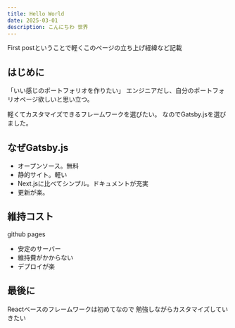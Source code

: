 ```yaml
---
title: Hello World
date: 2025-03-01
description: こんにちわ 世界
---
```

First postということで軽くこのページの立ち上げ経緯など記載

## はじめに
「いい感じのポートフォリオを作りたい」
エンジニアだし、自分のポートフォリオページ欲しいと思い立つ。

軽くてカスタマイズできるフレームワークを選びたい。
なのでGatsby.jsを選びました。

## なぜGatsby.js
- オープンソース。無料
- 静的サイト。軽い
- Next.jsに比べてシンプル。ドキュメントが充実
- 更新が楽。

## 維持コスト
github pages
- 安定のサーバー
- 維持費がかからない
- デプロイが楽

## 最後に
Reactベースのフレームワークは初めてなので
勉強しながらカスタマイズしていきたい